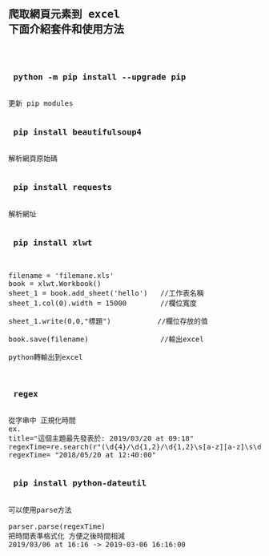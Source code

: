<pre>
<h2>
爬取網頁元素到 excel
下面介紹套件和使用方法
</h2>

<h3> python -m pip install --upgrade pip </h3>
更新 pip modules

<h3> pip install beautifulsoup4 </h3>
解析網頁原始碼

<h3> pip install requests </h3>
解析網址

<h3> pip install xlwt </h3>

filename = 'filemane.xls'
book = xlwt.Workbook()
sheet_1 = book.add_sheet('hello')   //工作表名稱
sheet_1.col(0).width = 15000        //欄位寬度 

sheet_1.write(0,0,"標題")           //欄位存放的值

book.save(filename)                 //輸出excel  

python轉輸出到excel


<h3> regex </h3>
從字串中 正規化時間
ex.
title="這個主題最先發表於: 2019/03/20&nbsp;at&nbsp;09:18"
regexTime=re.search(r"(\d{4}/\d{1,2}/\d{1,2}\s[a-z][a-z]\s\d{1,2}:\d{1,2})",title)
regexTime= "2018/05/20 at 12:40:00"

<h3> pip install python-dateutil</h3>
可以使用parse方法

parser.parse(regexTime)
把時間表準格式化 方便之後時間相減
2019/03/06 at 16:16 -> 2019-03-06 16:16:00

 </pre>
